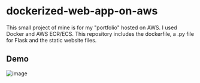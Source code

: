 
# dockerized-web-app-on-aws

This small project of mine is for my "portfolio" hosted on AWS. I used Docker and AWS ECR/ECS. This repository includes the dockerfile, a .py file for Flask and the static website files.

## Demo

![image](https://github.com/user-attachments/assets/a418f77f-f334-44a9-b6e5-ef8ed85db5ff)

